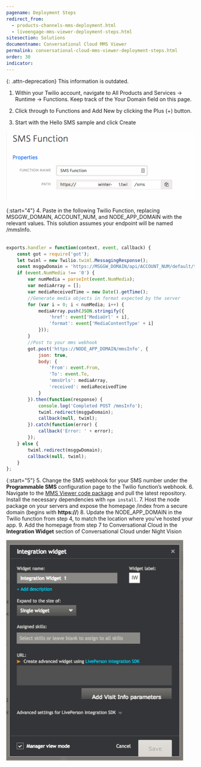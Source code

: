 ```yaml
---
pagename: Deployment Steps
redirect_from:
  - products-channels-mms-deployment.html
  - liveengage-mms-viewer-deployment-steps.html
sitesection: Solutions
documentname: Conversational Cloud MMS Viewer
permalink: conversational-cloud-mms-viewer-deployment-steps.html
order: 30
indicator:
---
```


{: .attn-deprecation}
This information is outdated.

1. Within your Twilio account, navigate to All Products and Services → Runtime → Functions. Keep track of the Your Domain field on this page.

2. Click through to Functions and Add New by clicking the Plus (+) button.

3. Start with the Hello SMS sample and click Create

![SMS Fuction](img/smsfunction.png)

{:start="4"}
4. Paste in the following Twilio Function, replacing MSGGW_DOMAIN, ACCOUNT_NUM, and NODE_APP_DOMAIN with the relevant values. This solution assumes your endpoint will be named /mmsInfo.

```javascript

exports.handler = function(context, event, callback) {
    const got = require('got');
    let twiml = new Twilio.twiml.MessagingResponse();
    const msggwDomain = 'https://MSGGW_DOMAIN/api/ACCOUNT_NUM/default/twilio';
    if (event.NumMedia !== '0') {
        var numMedia = parseInt(event.NumMedia);
        var mediaArray = [];
        var mediaReceivedTime = new Date().getTime();
        //Generate media objects in format expected by the server
        for (var i = 0; i < numMedia; i++) {
            mediaArray.push(JSON.stringify({
                'href': event['MediaUrl' + i],
                'format': event['MediaContentType' + i]
            }));
        }
        //Post to your mms webhook
        got.post('https://NODE_APP_DOMAIN/mmsInfo', {
            json: true,
            body: {
                'From': event.From,
                'To': event.To,
                'mmsUrls': mediaArray,
                'received': mediaReceivedTime
            }
        }).then(function(response) {
            console.log('Completed POST /mmsInfo');
            twiml.redirect(msggwDomain);
            callback(null, twiml);
        }).catch(function(error) {
            callback('Error: ' + error);
        });
    } else {
        twiml.redirect(msggwDomain);
        callback(null, twiml);
    }
};
```

{:start="5"}
5. Change the SMS webhook for your SMS number under the **Programmable SMS** configuration page to the Twilio function’s webhook.
6. Navigate to the [MMS Viewer code package](https://github.com/cjames1224/mmsviewerle) and pull the latest repository. Install the necessary dependencies with `npm install`.
7. Host the node package on your servers and expose the homepage /index from a secure domain (begins with **https://**)
8. Update the NODE_APP_DOMAIN in the Twilio function from step 4, to match the location where you've hosted your app.
9. Add the homepage from step 7 to Conversational Cloud in the **Integration Widget** section of Conversational Cloud under Night Vision

![Night Vision Widget](img/widgetnight.png)
